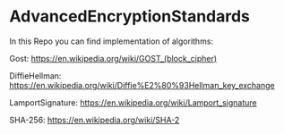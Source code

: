 # AdvancedEncryptionStandards
In this Repo you can find implementation of algorithms:

Gost:
https://en.wikipedia.org/wiki/GOST_(block_cipher)

DiffieHellman:
https://en.wikipedia.org/wiki/Diffie%E2%80%93Hellman_key_exchange

LamportSignature:
https://en.wikipedia.org/wiki/Lamport_signature

SHA-256:
https://en.wikipedia.org/wiki/SHA-2
